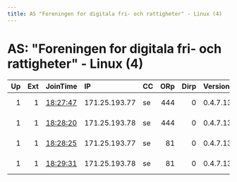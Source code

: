 ```yaml
---
title: AS "Foreningen for digitala fri- och rattigheter" - Linux (4)
---
```


# AS: "Foreningen for digitala fri- och rattigheter" - Linux (4)

|   Up |   Ext | JoinTime                                                                                              | IP            | CC   |   ORp |   Dirp | Version   | Contact                  | Nickname   |   eFamMembers |
|-----:|------:|:------------------------------------------------------------------------------------------------------|:--------------|:-----|------:|-------:|:----------|:-------------------------|:-----------|--------------:|
|    1 |     1 | [18:27:47](https://nusenu.github.io/OrNetStats/w/relay/8EC684179FC7A34084EB990DF64CB4F7F289D7CD.html) | 171.25.193.77 | se   |   444 |      0 | 0.4.7.13  | DFRI url:https://dfri.se | DFRI29     |             8 |
|    1 |     1 | [18:28:20](https://nusenu.github.io/OrNetStats/w/relay/FB5CEE3132D1A33B720D017235FB6C71F56A2A8A.html) | 171.25.193.78 | se   |   444 |      0 | 0.4.7.13  | DFRI url:https://dfri.se | DFRI27     |            20 |
|    1 |     1 | [18:28:25](https://nusenu.github.io/OrNetStats/w/relay/EB9061D0122FAC980D761DF37F2B18958666E1B8.html) | 171.25.193.77 | se   |    81 |      0 | 0.4.7.13  | DFRI url:https://dfri.se | DFRI30     |             8 |
|    1 |     1 | [18:29:31](https://nusenu.github.io/OrNetStats/w/relay/9170081D943D7F8EF57E5AA9509B95C3FEC508FC.html) | 171.25.193.78 | se   |    81 |      0 | 0.4.7.13  | DFRI url:https://dfri.se | DFRI28     |            20 |
